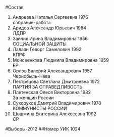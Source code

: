 #Состав
1. Андреева Наталья Сергеевна 1976   
    собрание-работа
2. Аридов Александр Юрьевич 1984   
    ЛДПР
3. Зайчик Ирина Владимировна 1956   
    СОЦИАЛЬНОЙ ЗАЩИТЫ
4. Лалаян Геворг Самелович 1992   
    КПРФ
5. Моисеенкова Людмила Владимировна 1959   
    ЕР
6. Орлов Валерий Александрович 1957   
    Чернобыль-Нева
7. Пестрецова Светлана Дмитриевна 1972   
    ПАРТИЯ ЗА СПРАВЕДЛИВОСТЬ
8. Плетенская Олеся Викторовна 1982   
    За женщин России
9. Сухоруков Дмитрий Владимирович 1970   
    КОММУНИСТЫ РОССИИ
10. Шошмина Екатерина Алексеевна 1992   
    СР

#Выборы-2012
##Номер УИК
1024